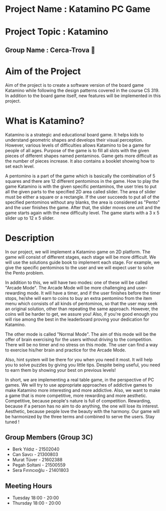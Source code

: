 # Project Name : Katamino PC Game

# Project Topic : Katamino

##  Group Name    : Cerca-Trova :art:

# Aim of the Project
Aim of the project is to create a software version of the board game Katamino while following the design patterns covered in the course CS 319. In addition to the board game itself, new features will be implemented in this project.

# What is Katamino?
Katamino is a strategic and educational board game. It helps kids to understand geometric shapes and develops their visual perception. However, various levels of difficulties allows Katamino to be a game for people of all ages. Purpose of the game is to fill all slots with the given pieces of different shapes named pentaminos. Game gets more difficult as the number of pieces increase. It also contains a booklet showing how to set each level.

A pentomino is a part of the game which is basically the combination of 5 squares and there are 12 different pentominos in the game. How to play the game Katamino is with the given specific pentaminos, the user tries to put all the given parts to the specified 2D area called slider. The area of slider must be either a square or a rectangle. If the user succeeds to put all of the specified pentominos without any blanks, the area is considered as "Pento" and the user finishes the game. After that, the slider moves one unit and the game starts again with the new difficulty level. The game starts with a 3 x 5 slider up to 12 x 5 slider.

# Description
In our project, we will implement a Katamino game on 2D platform. The game will consist of different stages, each stage will be more difficult. We will use the solutions guide book to implement each stage. For example, we give the specific pentominos to the user and we will expect user to solve the Pento problem. 

In addition to this, we will have two modes: one of these will be called "Arcade Mode". The Arcade Mode will be more challenging and user-rewarding mode. It will have a timer, and if the user finishes before the timer stops, he/she will earn to coins to buy an extra pentomino from the item menu which consists of all kinds of pentominos, so that the user may seek an original solution, other than repeating the same approach. However, the coins will be harder to get, we assure you! Also, if you're good enough you will rise among the best in the leaderboard proving your dedication for Katamino.

The other mode is called "Normal Mode". The aim of this mode will be the offer of brain exercising for the users without driving to the competition. There will be no timer and no stress on this mode. The user can find a way to exercise his/her brain and practice for the Arcade Mode.

Also, hint system will be there for you when you need it most. It will help you to solve puzzles by giving you little tips. Despite being useful, you need to earn them by showing your best on previous levels! 

In short, we are implementing a real table game, in the perspective of PC games. We will try to use appropriate approaches of addictive games to make Katamino more interesting and more addictive. Also, we want to make a game that is more competitive, more rewarding and more aesthetic. Competitive, because people's nature is full of competition. Rewarding, because if a person has no aim to do anything, the one will lose its interest. Aesthetic, because people love the beauty with the harmony. Our game will be harmonized by the three terms and combined to serve the users. Stay tuned !  



## Group Members (Group 3C)
* Berk Yıldız - 21502040
* Can Savcı - 21300803
* Murat Tüver      - 21602388
* Pegah Soltani - 21500559
* Sera Fırıncıoğlu - 21401803

## Meeting Hours
* Tuesday   18:00 - 20:00
* Thursday  18:00 - 20:00
